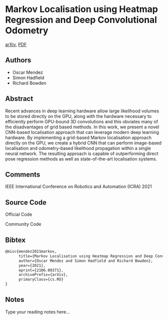 
# Markov Localisation using Heatmap Regression and Deep Convolutional Odometry

[arXiv](https://arxiv.org/abs/2106.0371), [PDF](https://arxiv.org/pdf/2106.0371.pdf)

## Authors

- Oscar Mendez
- Simon Hadfield
- Richard Bowden

## Abstract

Recent advances in deep learning hardware allow large likelihood volumes to be stored directly on the GPU, along with the hardware necessary to efficiently perform GPU-bound 3D convolutions and this obviates many of the disadvantages of grid based methods. In this work, we present a novel CNN-based localisation approach that can leverage modern deep learning hardware. By implementing a grid-based Markov localisation approach directly on the GPU, we create a hybrid CNN that can perform image-based localisation and odometry-based likelihood propagation within a single neural network. The resulting approach is capable of outperforming direct pose regression methods as well as state-of-the-art localisation systems.

## Comments

IEEE International Conference on Robotics and Automation (ICRA) 2021

## Source Code

Official Code



Community Code



## Bibtex

```tex
@misc{mendez2021markov,
      title={Markov Localisation using Heatmap Regression and Deep Convolutional Odometry}, 
      author={Oscar Mendez and Simon Hadfield and Richard Bowden},
      year={2021},
      eprint={2106.00371},
      archivePrefix={arXiv},
      primaryClass={cs.RO}
}
```

## Notes

Type your reading notes here...

